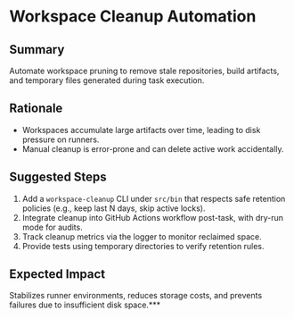 # Workspace Cleanup Automation

## Summary
Automate workspace pruning to remove stale repositories, build artifacts, and temporary files generated during task execution.

## Rationale
- Workspaces accumulate large artifacts over time, leading to disk pressure on runners.
- Manual cleanup is error-prone and can delete active work accidentally.

## Suggested Steps
1. Add a `workspace-cleanup` CLI under `src/bin` that respects safe retention policies (e.g., keep last N days, skip active locks).
2. Integrate cleanup into GitHub Actions workflow post-task, with dry-run mode for audits.
3. Track cleanup metrics via the logger to monitor reclaimed space.
4. Provide tests using temporary directories to verify retention rules.

## Expected Impact
Stabilizes runner environments, reduces storage costs, and prevents failures due to insufficient disk space.***
